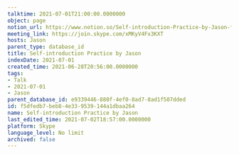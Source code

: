 ```yaml
---
talktime: 2021-07-01T21:00:00.0000000
object: page
notion_url: https://www.notion.so/Self-introduction-Practice-by-Jason-f5dfedb7beb84e339539144a1dbaa264
meeting_link: https://join.skype.com/xMKyV4Fx3KXT
hosts: Jason
parent_type: database_id
title: Self-introduction Practice by Jason
indexDate: 2021-07-01
created_time: 2021-06-28T20:56:00.0000000
tags:
- Talk
- 2021-07-01
- Jason
parent_database_id: e9339446-880f-4ef0-8ad7-8ad1f507dded
id: f5dfedb7-beb8-4e33-9539-144a1dbaa264
name: Self-introduction Practice by Jason
last_edited_time: 2021-07-02T18:57:00.0000000
platform: Skype
language_level: No limit
archived: false
---
```







